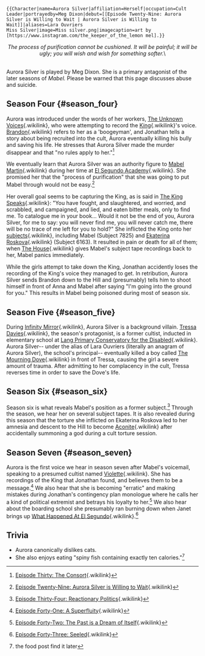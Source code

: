 ```{=mediawiki}
{{Character|name=Aurora Silver|affiliation=Herself|occupation=Cult Leader|portrayedby=Meg Dixon|debut=[[Episode Twenty-Nine: Aurora Silver is Willing to Wait | Aurora Silver is Willing to Wait]]|aliases=Lara Ouvriers
Miss Silver|image=Miss silver.png|imagecaption=art by [https://www.instagram.com/the_keeper_of_the_lemon mel].}}
```
<center>

*The process of purification cannot be cushioned. It will be painful; it
will be ugly; you will wish and wish for something softer.*\

</center>

\
Aurora Silver is played by Meg Dixon. She is a primary antagonist of the
later seasons of *Mabel.* Please be warned that this page discusses
abuse and suicide.

## Season Four {#season_four}

Aurora was introduced under the words of her workers, [The Unknown
Voices](The_Unknown_Voices "The Unknown Voices"){.wikilink}, who were
attempting to record the [King](The_King "King"){.wikilink}\'s voice.
[Brandon](Brandon "Brandon"){.wikilink} refers to her as a
\'boogeyman\', and Jonathan tells a story about being recruited into the
cult, Aurora eventually killing his bully and saving his life. He
stresses that Aurora Silver made the murder disappear and that \"no
rules apply to her.\"[^1]

We eventually learn that Aurora Silver was an authority figure to [Mabel
Martin](Mabel_Martin "Mabel Martin"){.wikilink} during her time at [El
Segundo Academy](El_Segundo_Academy "El Segundo Academy"){.wikilink}.
She promised her that the \"process of purification\" that she was going
to put Mabel through would not be easy.[^2]

Her overall goal seems to be capturing the King, as is said in [The King
Speaks](Episode_Thirty-One:_The_King_Speaks "The King Speaks"){.wikilink}:
\"You have fought, and slaughtered, and worried, and scrabbled, and
campaigned, and lied, and eaten bitter meals, only to find me. To
catalogue me in your book\... Would it not be the end of you, Aurora
Silver, for me to say: you will never find me, you will never catch me,
there will be no trace of me left for you to hold?\" She inflicted the
King onto her [subjects](The_Subjects "subjects"){.wikilink}, including
Mabel (Subject 7825) and [Ekaterina
Roskova](Ekaterina_Roskova "Ekaterina Roskova"){.wikilink} (Subject
6163). It resulted in pain or death for all of them; when [The
House](The_House "The House"){.wikilink} gives Mabel\'s subject tape
recordings back to her, Mabel panics immediately.

While the girls attempt to take down the King, Jonathan accidently loses
the recording of the King\'s voice they managed to get. In retribution,
Aurora Silver sends Brandon down to the Hill and (presumably) tells him
to shoot himself in front of Anna and Mabel after saying \"I\'m going
into the ground for you.\" This results in Mabel being poisoned during
most of season six.

## Season Five {#season_five}

During [Infinity Mirror](Infinity_Mirror "Infinity Mirror"){.wikilink},
Aurora Silver is a background villain. [Tressa
Davies](Tressa_Davies "Tressa Davies"){.wikilink}, the season\'s
protagonist, is a former cultist, inducted in elementary school at [Lang
Primary Conservatory for the
Disabled](Lang_Primary_Conservatory_for_the_Disabled "Lang Primary Conservatory for the Disabled"){.wikilink}.
Aurora Silver\-- under the alias of Lara Ouvriers (literally an anagram
of Aurora Silver), the school\'s principal\-- eventually killed a boy
called [The Mourning
Dove](The_Mourning_Dove "The Mourning Dove"){.wikilink} in front of
Tressa, causing the girl a severe amount of trauma. After admitting to
her complacency in the cult, Tressa reverses time in order to save the
Dove\'s life.

## Season Six {#season_six}

Season six is what reveals Mabel\'s position as a former subject.[^3]
Through the season, we hear her on several subject tapes. It is also
revealed during this season that the torture she inflicted on Ekaterina
Roskova led to her amnesia and descent to the Hill to become
[Aconite](Aconite "Aconite"){.wikilink} after accidentally summoning a
god during a cult torture session.

## Season Seven {#season_seven}

Aurora is the first voice we hear in season seven after Mabel\'s
voicemail, speaking to a presumed cultist named
[Violette](Violette "Violette"){.wikilink}. She has recordings of the
King that Jonathan found, and believes them to be a message.[^4] We also
hear that she is becoming \"erratic\" and making mistakes during
Jonathan\'s contingency plan monologue where he calls her a kind of
political extremist and betrays his loyalty to her.[^5] We also hear
about the boarding school she presumably ran burning down when Janet
brings up [What Happened At El
Segundo](What_Happened_At_El_Segundo "What Happened At El Segundo"){.wikilink}.[^6]

## Trivia

- Aurora canonically dislikes cats.
- She also enjoys eating \"spiny fish containing exactly ten
  calories.\"[^7]

[^1]: [Episode Thirty: The
    Consort](Episode_Thirty:_The_Consort "Episode Thirty: The Consort"){.wikilink}

[^2]: [Episode Twenty-Nine: Aurora Silver is Willing to
    Wait](Episode_Twenty-Nine:_Aurora_Silver_is_Willing_to_Wait "Episode Twenty-Nine: Aurora Silver is Willing to Wait"){.wikilink}

[^3]: [Episode Thirty-Four: Reactionary
    Politics](Episode_Thirty-Four:_Reactionary_Politics "Episode Thirty-Four: Reactionary Politics"){.wikilink}

[^4]: [Episode Forty-One: A
    Superfluity](Episode_Forty-One:_A_Superfluity "Episode Forty-One: A Superfluity"){.wikilink}

[^5]: [Episode Forty-Two: The Past is a Dream of
    Itself](Episode_Forty-Two:_The_Past_is_a_Dream_of_Itself "Episode Forty-Two: The Past is a Dream of Itself"){.wikilink}

[^6]: [Episode Forty-Three:
    Seeled](Episode_Forty-Three:_Seeled "Episode Forty-Three: Seeled"){.wikilink}

[^7]: the food post find it later
